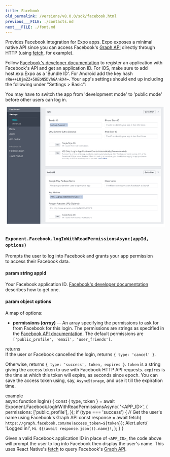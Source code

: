 ```yaml
---
title: Facebook
old_permalink: /versions/v8.0.0/sdk/facebook.html
previous___FILE: ./contacts.md
next___FILE: ./font.md
---
```


Provides Facebook integration for Expo apps. Expo exposes a minimal native API since you can access Facebook's [Graph API](https://developers.facebook.com/docs/graph-api) directly through HTTP (using [fetch](https://facebook.github.io/react-native/docs/network.html#fetch), for example).

Follow [Facebook's developer documentation](https://developers.facebook.com/docs/apps/register) to register an application with Facebook's API and get an application ID. For iOS, make sure to add host.exp.Expo as a 'Bundle ID'. For Android add the key hash `rRW++LUjmZZ+58EbN5DVhGAnkX4=`. Your app's settings should end up including the following under "Settings > Basic":

You may have to switch the app from 'development mode' to 'public mode' before other users can log in.

![](./facebook-app-settings.png)

### `Exponent.Facebook.logInWithReadPermissionsAsync(appId, options)`

Prompts the user to log into Facebook and grants your app permission  
to access their Facebook data.

#### param string appId

Your Facebook application ID. [Facebook's developer documentation](https://developers.facebook.com/docs/apps/register) describes how to get one.

#### param object options

A map of options:

-   **permissions (_array_)** -- An array specifying the permissions to ask for from Facebook for this login. The permissions are strings as specified in the [Facebook API documentation](https://developers.facebook.com/docs/facebook-login/permissions). The default permissions are `['public_profile', 'email', 'user_friends']`.

returns  
If the user or Facebook cancelled the login, returns `{ type: 'cancel' }`.

Otherwise, returns `{ type: 'success', token, expires }`. `token` is a string giving the access token to use with Facebook HTTP API requests. `expires` is the time at which this token will expire, as seconds since epoch. You can save the access token using, say, `AsyncStorage`, and use it till the expiration time.

example  
    async function logIn() {
      const { type, token } = await Exponent.Facebook.logInWithReadPermissionsAsync(
        '&lt;APP_ID>', {
          permissions: ['public_profile'],
        });
      if (type === 'success') {
        // Get the user's name using Facebook's Graph API
        const response = await fetch(
          `https://graph.facebook.com/me?access_token=${token}`);
        Alert.alert(
          'Logged in!',
          `Hi ${(await response.json()).name}!`,
        );
      }
    }

Given a valid Facebook application ID in place of `<APP_ID>`, the code above will prompt the user to log into Facebook then display the user's name. This uses React Native's [fetch](https://facebook.github.io/react-native/docs/network.html#fetch) to query Facebook's [Graph API](https://developers.facebook.com/docs/graph-api).
